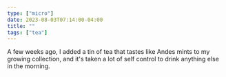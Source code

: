 ```yaml
---
type: ["micro"]
date: 2023-08-03T07:14:00-04:00
title: ""
tags: ["tea"]
---
```

A few weeks ago, I added a tin of tea that tastes like Andes mints to my growing collection, and it's taken a lot of self control to drink anything else in the morning.

